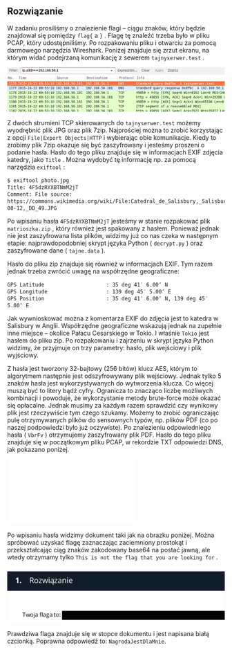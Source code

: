 ## Rozwiązanie
W zadaniu prosiliśmy o znalezienie flagi – ciągu znaków, który będzie znajdował się pomiędzy
`flag{`
a
`}`
. Flagę tę znaleźć trzeba było w pliku PCAP, który udostępniliśmy. Po rozpakowaniu pliku i otwarciu za pomocą darmowego narzędzia Wireshark. Poniżej znajduje się zrzut ekranu, na którym widać podejrzaną komunikację z sewerem
`tajnyserwer.test`
.

![Komunikacja TCP do wybranego adresu IP](img/ecsm_2015_wireshark.png "Komunikacja TCP do wybranego adresu IP")

Z dwóch strumieni TCP skierowanych do
`tajnyserwer.test`
możemy wyodrębnić plik JPG oraz plik 7zip. Najprościej można to zrobić korzystając z opcji
`File|Export Objects|HTTP`
i wybierając obie komunikacje. Kiedy to zrobimy plik 7zip okazuje się być zaszyfrowany i jesteśmy proszeni o podanie hasła. Hasło do tego pliku znajduje się w informacjach EXIF zdjęcia katedry, jako
`Title`
. Można wydobyć tę informację np. za pomocą narzędzia
`exiftool`
:

```
$ exiftool photo.jpg
Title: 4F5dzRYXBTNmM2jT
Comment: File source: https://commons.wikimedia.org/wiki/File:Catedral_de_Salisbury,_Salisbury,_Inglaterra,_2014-08-12,_DD_49.JPG
```

Po wpisaniu hasła
`4F5dzRYXBTNmM2jT`
jesteśmy w stanie rozpakować plik
`matrioszka.zip`
, który również jest spakowany z hasłem. Ponieważ jednak nie jest zaszyfrowana lista plików, widzimy już co nas czeka w następnym etapie: najprawdopodobniej skrypt języka Python (
`decrypt.py`
) oraz zaszyfrowane dane (
`tajne.data`
).

Hasło do pliku zip znajduje się również w informacjach EXIF. Tym razem jednak trzeba zwrócić uwagę na współrzędne geograficzne:

```
GPS Latitude                    : 35 deg 41′ 6.00″ N
GPS Longitude                   : 139 deg 45′ 5.00″ E
GPS Position                    : 35 deg 41′ 6.00″ N, 139 deg 45′ 5.00″ E
```

Jak wywnioskować można z komentarza EXIF do zdjęcia jest to katedra w Salisbury w Anglii. Współrzędne geograficzne wskazują jednak na zupełnie inne miejsce – okolice Pałacu Cesarskiego w Tokio. I właśnie
`Tokio`
jest hasłem do pliku zip. Po rozpakowaniu i zajrzeniu w skrypt języka Python widzimy, że przyjmuje on trzy parametry: hasło, plik wejściowy i plik wyjściowy.

Z hasła jest tworzony 32-bajtowy (256 bitów) klucz AES, którym to algorytmem następnie jest odszyfrowywany plik wejściowy. Jednak tylko 5 znaków hasła jest wykorzystywanych do wytworzenia klucza. Co więcej muszą być to litery bądź cyfry. Ogranicza to znacząco liczbę możliwych kombinacji i powoduje, że wykorzystanie metody brute-force może okazać się opłacalne. Jednak musimy za każdym razem sprawdzić czy wynikowy plik jest rzeczywiście tym czego szukamy. Możemy to zrobić ograniczając pulę otrzymywanych plików do sensownych typów, np. plików PDF (co po naszej podpowiedzi było już oczywiste). Po znalezieniu odpowiedniego hasła (
`VbrFv`
) otrzymujemy zaszyfrowany plik PDF. Hasło do tego pliku znajduje się w początkowym pliku PCAP, w rekordzie TXT odpowiedzi DNS, jak pokazano poniżej.

![Rekord TXT odpowiedzi DNS](img/ecsm_2015_txt.img "Rekord TXT odpowiedzi DNS")

Po wpisaniu hasła widzimy dokument taki jak na obrazku poniżej. Można spróbować uzyskać flagę zaznaczając zaciemniony prostokąt i przekształcając ciąg znaków zakodowany base64 na postać jawną, ale wtedy otrzymamy tylko
`This is not the flag that you are looking for`
.

![Plik PDF](img/ecsm_2015_pdf.png "Plik PDF")

Prawdziwa flaga znajduje się w stopce dokumentu i jest napisana białą czcionką. Poprawna odpowiedź to:
`NagrodaJestDlaMnie`.
